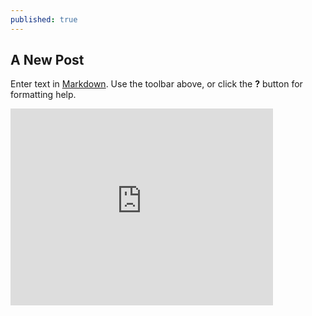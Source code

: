 ```yaml
---
published: true
---
```

## A New Post

Enter text in [Markdown](http://daringfireball.net/projects/markdown/). Use the toolbar above, or click the **?** button for formatting help.

<iframe width="420" height="315" src="https://www.youtube.com/watch?v=FCvQsqSCWjA&t=5782s" frameborder="0"></iframe>
